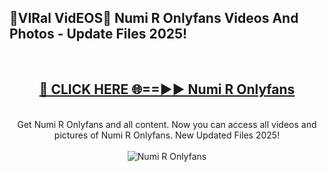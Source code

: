 <h2>🔴VIRal VidEOS🔴 Numi R Onlyfans Videos And Photos - Update Files 2025!</h2>
<br>
<div align="center">
<h2><a href="https://virallinks.top/Hdb6NB" rel="nofollow">🔴 CLICK HERE 🌐==►► Numi R Onlyfans</a></h2>
<br>
Get Numi R Onlyfans and all content. Now you can access all videos and pictures of Numi R Onlyfans. New Updated Files 2025!
<br>
<br>
<a href="https://virallinks.top/Hdb6NB" rel="nofollow" data-target="animated-image.originalLink"><img src="https://i.imgur.com/dJHk4Zq.gif)" alt="Numi R Onlyfans" style="max-width: 100%; display: inline-block;" data-target="animated-image.originalImage"></a>
</div>
<br>
